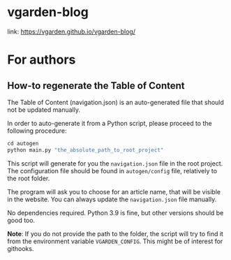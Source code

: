 # vgarden-blog

link: https://vgarden.github.io/vgarden-blog/

# For authors

## How-to regenerate the Table of Content

The Table of Content (navigation.json) is an auto-generated file that should not be updated manually.

In order to auto-generate it from a Python script, please proceed to the following procedure:

```py
cd autogen
python main.py "the_absolute_path_to_root_project"
```

This script will generate for you the `navigation.json` file in the root project.
The configuration file should be found in `autogen/config` file, relatively to the root folder.

The program will ask you to choose for an article name, that will be visible in the website.
You can always update the `navigation.json` file manually.

No dependencies required. Python 3.9 is fine, but other versions should be good too.

**Note**: If you do not provide the path to the folder,
the script will try to find it from the environment variable `VGARDEN_CONFIG`.
This might be of interest for githooks.
